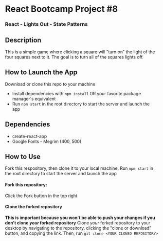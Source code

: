 # React Bootcamp Project #8

### React - Lights Out - State Patterns

## Description
This is a simple game where clicking a square will "turn on" the light of the four squares next to it. The goal is to turn all of the squares lights off.

<!-- <img src="example.png" alt="Example image" width="350" align="center"/> -->

## How to Launch the App
Download or clone this repo to your machine
- Install dependencies with `npm install` OR your favorite package manager's equivalent
- Run `npm start` in the root directory to start the server and launch the app

## Dependencies
- create-react-app
- Google Fonts - Megrim (400, 500)

## How to Use
Fork this respository, then clone it to your local machine. Run `npm start` in the root directory to start the server and launch the app

#### Fork this repository:
Click the Fork button in the top right

#### Clone the forked repository
**This is important because you won't be able to push your changes if you don't clone _your_ forked repository**
Clone _your_ forked repository to your desktop by navigating to the repository, clicking the "clone or download" button, and copying the link. Then, run `git clone <YOUR CLONED REPOSITORY>`
